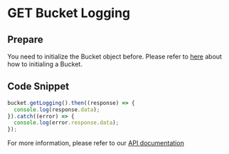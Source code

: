 # GET Bucket Logging

## Prepare

You need to initialize the Bucket object before. Please refer to [here](./initialize_config_and_qingstor.md) about how to initialing a Bucket.

## Code Snippet

```javascript
bucket.getLogging().then((response) => {
  console.log(response.data);
}).catch((error) => {
  console.log(error.response.data);
});
```

For more information, please refer to our [API documentation](https://docsv3.qingcloud.com/storage/object-storage/api/bucket/logging/get_logging/)
